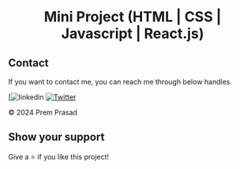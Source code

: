 <h1 align="center">Mini Project (HTML | CSS | Javascript | React.js) </h1>

## Contact

If you want to contact me, you can reach me through below handles.

[![linkedin](https://www.linkedin.com/in/prem-prasad1710/)
[![Twitter]()](https://github.com/prem-prasad1710)

© 2024 Prem Prasad



## Show your support

Give a ⭐️ if you like this project!
